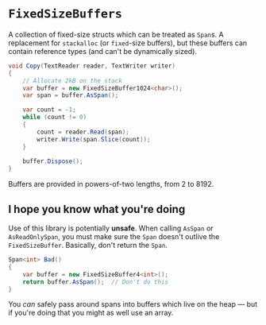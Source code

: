 `FixedSizeBuffers`
==================

A collection of fixed-size structs which can be treated as `Span`s. A replacement for `stackalloc` (or `fixed`-size buffers), but these buffers can contain reference types (and can't be dynamically sized).

```csharp
void Copy(TextReader reader, TextWriter writer)
{
    // Allocate 2kB on the stack
    var buffer = new FixedSizeBuffer1024<char>();
    var span = buffer.AsSpan();

    var count = -1;
    while (count != 0)
    {
        count = reader.Read(span);
        writer.Write(span.Slice(count));
    }
    
    buffer.Dispose();
}
```

Buffers are provided in powers-of-two lengths, from 2 to 8192.

I hope you know what you're doing
---------------------------------

Use of this library is potentially **unsafe**. When calling `AsSpan` or `AsReadOnlySpan`, you must make sure the `Span` doesn't outlive the `FixedSizeBuffer`. Basically, don't return the `Span`.

```csharp
Span<int> Bad()
{
    var buffer = new FixedSizeBuffer4<int>();
    return buffer.AsSpan();  // Don't do this
}
```

You _can_ safely pass around spans into buffers which live on the heap — but if you're doing that you might as well use an array.
